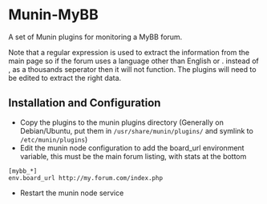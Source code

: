 Munin-MyBB
==========

A set of Munin plugins for monitoring a MyBB forum.

Note that a regular expression is used to extract the information from the main page so if the forum uses a language other than English or . instead of , as a thousands seperator then it will not function. The plugins will need to be edited to extract the right data.

Installation and Configuration
------------------------------

* Copy the plugins to the munin plugins directory (Generally on Debian/Ubuntu, put them in `/usr/share/munin/plugins/` and symlink to `/etc/munin/plugins`)
* Edit the munin node configuration to add the board_url environment variable, this must be the main forum listing, with stats at the bottom

```
[mybb_*]
env.board_url http://my.forum.com/index.php
```

* Restart the munin node service
